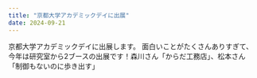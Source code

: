 ```yaml
---
title: "京都大学アカデミックデイに出展"
date: 2024-09-21
---
```


京都大学アカデミックデイに出展します。
面白いことがたくさんありすぎて、今年は研究室から2ブースの出展です！森川さん「からだ工務店」、松本さん「制御もないのに歩き出す」
